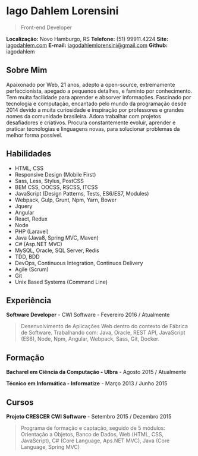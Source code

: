 # Iago Dahlem Lorensini

> Front-end Developer

**Localização:** Novo Hamburgo, RS
**Telefone:** (51) 99911.4224
**Site:** [iagodahlem.com](http://iagodahlem.com)
**E-mail:** iagodahlemlorensini@gmail.com
**Github:** iagodahlem

## Sobre Mim

Apaixonado por Web, 21 anos, adepto a open-source, extremamente perfeccionista, apegado a pequenos detalhes, e faminto por conhecimento. Tem muita facilidade para aprender e absorver informações. Fascinado por tecnologia e computação, encantado pelo mundo da programação desde 2014 devido a muita curiosidade e inspiração por professores e grandes nomes da comunidade brasileira. Adora trabalhar com projetos desafiadores e criativos. Procura constantemente evoluir, aprender e praticar tecnologias e linguagens novas, para solucionar problemas da melhor forma possível.

## Habilidades

- HTML, CSS
- Responsive Design (Mobile First)
- Sass, Less, Stylus, PostCSS
- BEM CSS, OOCSS, RSCSS, ITCSS
- JavaScript (Design Patterns, Tests, ES6/ES7, Modules)
- Webpack, Gulp, Grunt, Npm, Yarn, Bower
- Jquery
- Angular
- React, Redux
- Node
- PHP (Laravel)
- Java (Java8, Spring MVC, Maven)
- C# (Asp.NET MVC)
- MySQL, Oracle, SQL Server, Redis
- TDD, BDD
- DevOps, Continuous Integration, Continuos Delivery
- Agile (Scrum)
- Git
- Unix Based Systems (Command Line)

## Experiência

**Software Developer** - CWI Software - Fevereiro 2016 / Atualmente

> Desenvolvimento de Aplicações Web dentro do contexto de Fábrica de Software. Trabalhando com: Java, Oracle, REST API, JavaScript (ES6), Node, Npm, Angular, Webpack, Sass, Git, Docker.

## Formação

**Bacharel em Ciência da Computação - Ulbra** - Agosto 2015 / Atualmente

**Técnico em Informática - Informatize** - Março 2013 / Junho 2015

## Cursos

**Projeto CRESCER CWI Software** - Setembro 2015 / Dezembro 2015

> Programa de formação e captação, seguido de 5 módulos: Orientação a Objetos, Banco de Dados, Web (HTML, CSS, JavaScript), C# (Core Language, Aps.NET MVC), Java (Core Language, Spring MVC)

